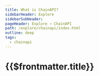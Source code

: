 ```yaml
---
title: What is ChainAPI?
sidebarHeader: Explore
sidebarSubHeader:
pageHeader: Explore → ChainAPI
path: /explore/chainapi/index.html
outline: deep
tags:
  - chainapi
---
```


<PageHeader/>

# {{$frontmatter.title}}
